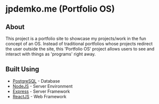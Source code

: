 # jpdemko.me (Portfolio OS)

## About

This project is a portfolio site to showcase my projects/work in the fun concept of an OS. Instead of traditional portfolios whose projects redirect the user outside the site, this 'Portfolio OS' project allows users to see and interact with things as 'programs' right away.

## Built Using

-  [PostgreSQL](https://www.postgresql.org/) - Database
-  [NodeJS](https://nodejs.org/en/) - Server Environment
-  [Express](https://expressjs.com/) - Server Framework
-  [ReactJS](https://reactjs.org/) - Web Framework
